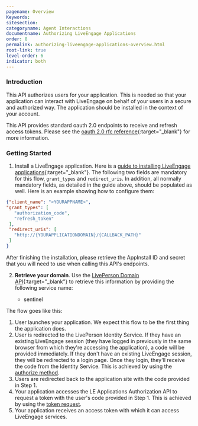 ```yaml
---
pagename: Overview
Keywords:
sitesection:
categoryname: Agent Interactions
documentname: Authorizing LiveEngage Applications
order: 8
permalink: authorizing-liveengage-applications-overview.html
root-link: true
level-order: 6
indicator: both
---
```


### Introduction

This API authorizes users for your application. This is needed so that your application can interact with LiveEngage on behalf of your users in a secure and authorized way. The application should be installed in the context of your account.

This API provides standard oauth 2.0 endpoints to receive and refresh access tokens. Please see the [oauth 2.0 rfc reference](https://tools.ietf.org/html/rfc6749){:target="_blank"} for more information.

### Getting Started

1. Install a LiveEngage application. Here is a [guide to installing LiveEngage applications](guides-le-applications-installing.html){:target="_blank"}. The following two fields are mandatory for this flow, `grant_types` and `redirect_uris`. In addition, all normally mandatory fields, as detailed in the guide above, should be populated as well. Here is an example showing how to configure them:

```json
{"client_name": "<YOURAPPNAME>",
"grant_types": [
   "authorization_code",
   "refresh_token"
 ],
 "redirect_uris": [
   "http://{YOURAPPLICATIONDOMAIN}/{CALLBACK_PATH}"
 ]
}

```

After finishing the installation, please retrieve the AppInstall ID and secret that you will need to use when calling this API's endpoints.

2. **Retrieve your domain**. Use the [LivePerson Domain API](agent-domain-domain-api.html){:target="_blank"} to retrieve this information by providing the following service name:

	* sentinel

The flow goes like this:

1. User launches your application. We expect this flow to be the first thing the application does.
2. User is redirected to the LivePerson Identity Service. If they have an existing LiveEngage session (they have logged in previously in the same browser from which they're accessing the application), a code will be provided immediately. If they don't have an existing LiveEngage session, they will be redirected to a login page. Once they login, they'll receive the code from the Identity Service. This is achieved by using the [authorize method](/authorizing-liveengage-applications-methods-authorization-request.html).
3. Users are redirected back to the application site with the code provided in Step 1.
4. Your application accesses the LE Applications Authorization API to request a token with the user's code provided in Step 1. This is achieved by using the [token request](/authorizing-liveengage-applications-methods-token-request.html).
5. Your application receives an access token with which it can access LiveEngage services.
